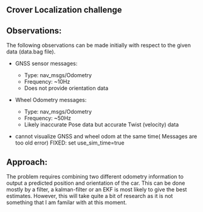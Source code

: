 ## Crover Localization challenge

## Observations:

The following observations can be made initially with respect to the given data (data.bag file).

- GNSS sensor messages:
    - Type: nav_msgs/Odometry
    - Frequency: ~10Hz
    - Does not provide orientation data
- Wheel Odometry messages:
    - Type: nav_msgs/Odometry
    - Frequency: ~50Hz
    - Likely inaccurate Pose data but accurate Twist (velocity) data 

- cannot visualize GNSS and wheel odom at the same time( Messages are too old error) FIXED: set use_sim_time=true

## Approach:

The problem requires combining two different odometry information to output a predicted position and orientation of the car. 
This can be done mostly by a filter, a kalman-filter or an EKF is most likely to give the best estimates. However, this will take quite 
a bit of research as it is not something that I am familar with at this moment. 
 

    
